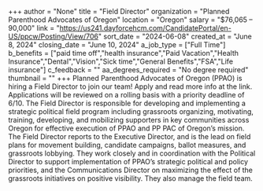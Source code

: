 +++
author = "None"
title = "Field Director"
organization = "Planned Parenthood Advocates of Oregon"
location = "Oregon"
salary = "$76,065 – 90,000"
link = "https://us241.dayforcehcm.com/CandidatePortal/en-US/ppcw/Posting/View/706"
sort_date = "2024-06-08"
created_at = "June 8, 2024"
closing_date = "June 10, 2024"
a_job_type = ["Full Time"]
b_benefits = ["paid time off","health insurance","Paid Vacation","Health Insurance","Dental","Vision","Sick time","General Benefits","FSA","Life insurance"]
c_feedback = ""
aa_degrees_required = "No degree required"
thumbnail = ""
+++
Planned Parenthood Advocates of Oregon (PPAO) is hiring a Field Director to join our team! Apply and read more info at the link. Applications will be reviewed on a rolling basis with a priority deadline of 6/10. The Field Director is responsible for developing and implementing a strategic political field program including grassroots organizing, motivating, training, developing, and mobilizing supporters in key communities across Oregon for effective execution of PPAO and PP PAC of Oregon’s mission. The Field Director reports to the Executive Director, and is the lead on field plans for movement building, candidate campaigns, ballot measures, and grassroots lobbying. They work closely and in coordination with the Political Director to support implementation of PPAO’s strategic political and policy priorities, and the Communications Director on maximizing the effect of the grassroots initiatives on positive visibility. They also manage the field team.